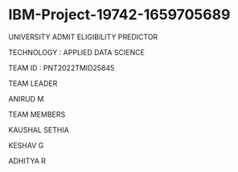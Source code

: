 # IBM-Project-19742-1659705689

UNIVERSITY ADMIT ELIGIBILITY PREDICTOR

TECHNOLOGY : APPLIED DATA SCIENCE

TEAM ID : PNT2022TMID25845

TEAM LEADER

ANIRUD M

TEAM MEMBERS

KAUSHAL SETHIA

KESHAV G

ADHITYA R

